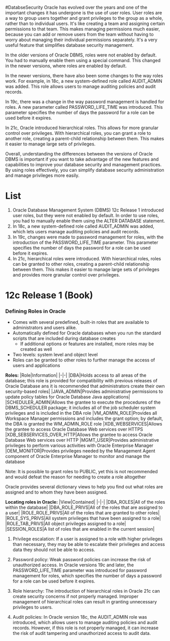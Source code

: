 #DatabseSecurity
Oracle has evolved over the years and one of the important changes it has undergone is the use of user roles. User roles are a way to group users together and grant privileges to the group as a whole, rather than to individual users. It's like creating a team and assigning certain permissions to that team. This makes managing permissions much easier, because you can add or remove users from the team without having to worry about managing their individual permissions separately. It's a very useful feature that simplifies database security management.

In the older versions of Oracle DBMS, roles were not enabled by default. You had to manually enable them using a special command. This changed in the newer versions, where roles are enabled by default.

In the newer versions, there have also been some changes to the way roles work. For example, in 18c, a new system-defined role called AUDIT_ADMIN was added. This role allows users to manage auditing policies and audit records.

In 19c, there was a change in the way password management is handled for roles. A new parameter called PASSWORD_LIFE_TIME was introduced. This parameter specifies the number of days the password for a role can be used before it expires.

In 21c, Oracle introduced hierarchical roles. This allows for more granular control over privileges. With hierarchical roles, you can grant a role to another role, creating a parent-child relationship between them. This makes it easier to manage large sets of privileges.

Overall, understanding the differences between the versions of Oracle DBMS is important if you want to take advantage of the new features and capabilities to improve your database security and management practices. By using roles effectively, you can simplify database security administration and manage privileges more easily.

# List
1.  Oracle Database Management System (DBMS) 12c Release 1 introduced user roles, but they were not enabled by default. In order to use roles, you had to manually enable them using the ALTER DATABASE statement.
2.  In 18c, a new system-defined role called AUDIT_ADMIN was added, which lets users manage auditing policies and audit records.
3.  In 19c, changes were made to password management for roles, with the introduction of the PASSWORD_LIFE_TIME parameter. This parameter specifies the number of days the password for a role can be used before it expires.
4.  In 21c, hierarchical roles were introduced. With hierarchical roles, roles can be granted to other roles, creating a parent-child relationship between them. This makes it easier to manage large sets of privileges and provides more granular control over privileges.


# 12c Release 1 (Book)
### Defining Roles in Oracle
- Comes with several predefined, built-in roles that are available to administrators and users alike. 
- Automatically defined for Oracle databases when you run the standard scripts that are included during database creates
	- If additional options or features are installed, more roles may be created as well
- Two levels: system level and object level
- Roles can be granted to other roles to further manage the access of users and applications

**Roles:**
|Role|Information|
|-|-|
|DBA|Holds access to all areas of the database; this role is provided for compatibility with previous releases of Oracle Database ans it is recommended that administrators create their own security-based roles|
|JAVA_ADMIN|Provides administrative permissions to update policy tables for Oracle Database Java applications|
|SCHEDULER_ADMIN|Allows the grantee to execute the procedures of the DBMS_SCHEDULER package; it includes all of the job scheduler system privileges and is included in the DBA role
|VM_ADMIN_ROLE|Provides all Workspace Manager permissions and includes the grant option; by default, the DBA is granted the WM_ADMIN_ROLE role
|XDB_WEBSERVICES|Allows the grantee to access Oracle Database Web services over HTTPS
|XDB_SEBSERVICES_OVER_HTTP|Allows the grantee to access Oracle Database Web services over HTTP
|MGMT_USER|Provides administrative privileges to perform various activities with Oracle Enterprise Manager
|OEM_MONITOR|Provides privileges needed by the Management Agent component of Oracle Enterprise Manager to monitor and manage the database

Note: It is possible to grant roles to PUBLIC, yet this is not recommended and would defeat the reason for needing to create a role altogether

Oracle provides several dictionary views to help you find out what roles are assigned and to whom they have been assigned.

**Locating roles in Oracle:**
|View|Contained|
|-|-|
|DBA_ROLES|All of the roles within the database|
|DBA_ROLE_PRIVS|All of the roles that are assigned to a user|
|ROLE_ROLE_PRIVS|All of the roles that are granted to other roles|
|ROLE_SYS_PRIVS|All system privileges that have been assigned to a role|
|ROLE_TAB_PRIVS|All object privileges assigned to a role|
|SESSION_ROLES|A list of roles that are enabled in the current session|



1.  Privilege escalation: If a user is assigned to a role with higher privileges than necessary, they may be able to escalate their privileges and access data they should not be able to access.
    
2.  Password policy: Weak password policies can increase the risk of unauthorized access. In Oracle versions 19c and later, the PASSWORD_LIFE_TIME parameter was introduced for password management for roles, which specifies the number of days a password for a role can be used before it expires.
    
3.  Role hierarchy: The introduction of hierarchical roles in Oracle 21c can create security concerns if not properly managed. Improper management of hierarchical roles can result in granting unnecessary privileges to users.
    
4.  Audit policies: In Oracle version 18c, the AUDIT_ADMIN role was introduced, which allows users to manage auditing policies and audit records. However, if this role is not properly managed, it can increase the risk of audit tampering and unauthorized access to audit data.